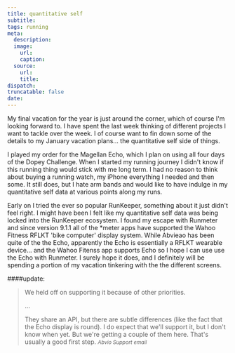 ```yaml
---
title: quantitative self
subtitle:
tags: running
meta:
  description:
  image:
    url:
    caption:
  source:
    url:
    title:
dispatch:
truncatable: false
date:
---
```


My final vacation for the year is just around the corner, which of course I'm looking forward to. I have spent the last week thinking of different projects I want to tackle over the week. I of course want to fin down some of the details to my January vacation plans... the quantitative self side of things.

I played my order for the Magellan Echo, which I plan on using all four days of the Dopey Challenge. When I started my running journey I didn't know if this running thing would stick with me long term. I had no reason to think about buying a running watch, my iPhone everything I needed and then some. It still does, but I hate arm bands and would like to have indulge in my quantitative self data at various points along my runs.

Early on I tried the ever so popular RunKeeper, something about it just didn't feel right. I might have been I felt like my quantitative self data was being locked into the RunKeeper ecosystem. I found my escape with Runmeter and since version 9.1.1 all of the *meter apps have supported the Wahoo Fitness RFLKT 'bike computer' display system. While Abvieao has been quite of the the Echo, apparently the Echo is essentially a RFLKT wearable device... and the Wahoo Fitenss app supports Echo so I hope I can use use the Echo with Runmeter. I surely hope it does, and I definitely will be spending a portion of my vacation tinkering with the the different screens.

####update:
>We held off on supporting it because of other priorities.
>
>...
>
>They share an API, but there are subtle differences (like the fact that the Echo display is round). I do expect that we'll support it, but I don't know when yet. But we're getting a couple of them here. That's usually a good first step.
><small><cite>Abvio Support email</cite></small>
